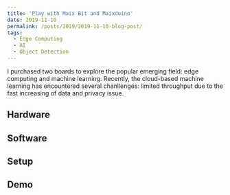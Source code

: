 ```yaml
---
title: 'Play with Maix Bit and Maixduino'
date: 2019-11-10
permalink: /posts/2019/2019-11-10-blog-post/
tags:
  - Edge Computing
  - AI
  - Object Detection
---
```


I purchased two boards to explore the popular emerging field: edge computing and machine learning. Recently, the cloud-based machine learning has encountered several chanllenges: limited throughput due to the fast increasing of data and privacy issue.

Hardware
---

Software
---

Setup
---

Demo
---

